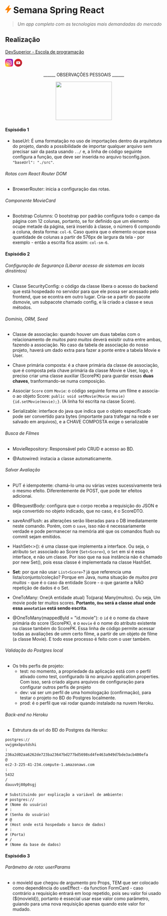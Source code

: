 # ![DevSuperior logo](https://raw.githubusercontent.com/devsuperior/bds-assets/main/ds/devsuperior-logo-small.png) Semana Spring React
>  *Um app completo com as tecnologias mais demandadas do mercado*

## Realização
[DevSuperior - Escola de programação](https://devsuperior.com.br)

[![DevSuperior no Instagram](https://raw.githubusercontent.com/devsuperior/bds-assets/main/ds/ig-icon.png)](https://instagram.com/devsuperior.ig)
[![DevSuperior no Youtube](https://raw.githubusercontent.com/devsuperior/bds-assets/main/ds/yt-icon.png)](https://youtube.com/devsuperior)

<p align="center">
	______ OBSERVAÇÕES PESSOAIS ______
</p>
<p align="center">
	<img width="180px" height="123px" src="https://user-images.githubusercontent.com/83969467/149059281-a2550df8-dd9b-4118-988c-10b431adb8b1.gif" /> 
</p>

#### Espisódio 1

- baseUrl: É uma formatação no uso de importações dentro da arquitetura do projeto, dando a possibilidade de importar qualquer arquivo sem precisar sair da pasta usando `../` e, a linha de código seguinte configura a função, que deve ser inserida no arquivo tsconfig.json. `"baseUrl": "./src"`.

###### Rotas com React Router DOM

- BrowserRouter: inicia a configuração das rotas.

###### Componente MovieCard

- Bootstrap Columns: O bootstrap por padrão configura todo o campo da página com 12 colunas, portanto, se for definido que um elemento ocupe metade da página, será inserido à classe, o número 6 compondo a coluna, desta forma: `col-6`. Caso queira que o elemento ocupe essa quantidade de colunas a partir de 576px de largura da tela - por exemplo - então a escrita fica assim: `col-sm-6`.

#### Espisódio 2

###### Configuração de Segurança (Liberar acesso de sistemas em locais dinstintos)

- Classe SecurityConfig: o código da classe libera o acesso do backend que está hospedado no servidor para que ele possa ser acessado pelo frontend, que se econtra em outro lugar. Cria-se a partir do pacote dsmovie, um subpacote chamado config, e lá criado a classe e seus métodos.

###### Domínio, ORM, Seed

- Classe de associação: quando houver um duas tabelas com o relacionamento de _muitos para muitos_ deverá exisitir outra entre ambas, fazendo a associação. No caso da tabela de associação do nosso projeto, haverá um dado extra para fazer a ponte entre a tabela Movie e User.

- Chave primária composta: é a chave primária da classe de associação, que é composta pela chave primária da classe Movie e User, logo, é preciso criar uma classe auxiliar (ScorePK) para guardar essas **duas chaves**, tranformando-se numa composição.

- Associar `Score` com `Movie`: o código seguinte forma um filme e associa-o ao objeto Score: `public void setMovie(Movie movie){id.setMovie(movie);}`. (A linha foi escrita na classe Score).

- Serializable: interface do java que indica que o objeto especificado pode ser convertido para bytes (importante para trafegar na rede e ser salvado em arquivos), e a CHAVE COMPOSTA exige o serializable

###### Busca de Filmes 

- MovieRepository: Responsável pelo CRUD e acesso ao BD.

- @Autowired: instacia a classe automaticamente.

###### Salvar Avaliação

- PUT é idempotente: chamá-lo uma ou várias vezes sucessivamente terá o mesmo efeito. Diferentemente de POST, que pode ter efeitos adicionai.

- @RequestBody: configura que o corpo receba a requisição do JSON e seja convertido no objeto indicado, que no caso, é o ScoreDTO.

- saveAndFlush: as alterações serão liberadas para o DB imediatamente neste comando. Porém, com o `save`, isso não é necessariamente verdade e pode permanecer na memória até que os comandos flush ou commit sejam emitidos.

- HashSet<>(): é uma classe que implementa a interface. Ou seja, o atributo `Set` associado ao Score (`Set<Score>`), o `Set` em si é essa interface, e não um classe. Por isso que na sua instância não é chamado por new Set(), pois essa classe é implementada na classe HashSet.

- **Set<Score>**: por que não usar `List<Score>`? já que referencia uma lista/conjunto/coleção? Porque em Java, numa situação de _muitos pra muitos_ - que é o caso da entidade Score - o que garante a NÃO repetição de dados é o Set.

- OneToMany: One(A entidade atual) To(para) Many(muitos). Ou seja, Um movie pode ter muitos scores. **Portanto, `One` será a classe atual onde essa `annotation` está sendo escrita**.

- @OneToMany(mappedById = "id.movie"): o `id` é o nome da chave primária do score (ScorePK), e o `movie` é o nome do atributo existente na classe também do ScorePK. Essa linha de código permite acessar todas as avaliações de umm certo filme, a partir de um objeto de filme (a classe Movie). E todo esse processo é feito com o user também.


###### Validação do Postgres local

- Os três perfis de projeto:
	- test: no momento, a propriedade da aplicação está com o perfil ativado como test, configurado lá no arquivo application.properties. Com isso, será criado alguns arquivos de configuração para configurar outros perfis de projeto
	- dev: vai ser um perfil de uma homologação (confirmação), para testar o projeto no BD do Postgres localmente.
	- prod: é o perfil que vai rodar quando instalado na nuvem Heroku.

###### Back-end no Heroku

- Estrutura da url do BD do Postgres da Heroku:
```
postgres://
vwjgmxbputdshi
:
236a2d02aa6262de723ba23647bd277bd5698sd4fe463a949d7bde3acb400efa
@
ec2-3-225-41-234.compute-1.amazonaws.com
:
5432
/
dauuv9j80p0sgj

# Substituindo por explicação a variável de ambiente:
# postgres://
# (Nome do usuário)
# :
# (Senha do usuário)
# @
# (Host onde está hospedado o banco de dados)
# :
# (Porta)
# /
# (Nome da base de dados)
```

#### Espisódio 3

###### Parâmetro de rota: userParams

- o movieId que chegou de argumento pro Props, TEM que ser colocado como dependência do useEffect - da function FormCard - caso contrário a requisição entrará em loop repetido, pois seu valor foi usado (${movieId}), portanto é essecial usar esse valor como parâmetro, guiando para uma nova requisição apenas quando este valor for mudado.
